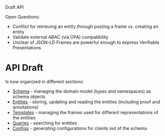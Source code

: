 

Draft API

Open Questions: 

* Conflict for retrieving an entity through posting a frame vs. creating an entity
* Validate external ABAC (via OPA) compatibility
* Unclear of JSON-LD Frames are powerful enough to express Verifiable Presentations













# API Draft

Is now organized in different sections: 

* [Schema](./Schema.md) - managing the domain model (types and namespaces) as schema objects
* [Entities](./Entities.md) - storing, updating and reading the entities (including proof and annotations)
* [Templates](./Templates.md) - managing the frames used for different representations of the entities
* [Queries](./Queries.md) - searching for entities
* [Configs](#) - generating configurations for clients out of the schema





